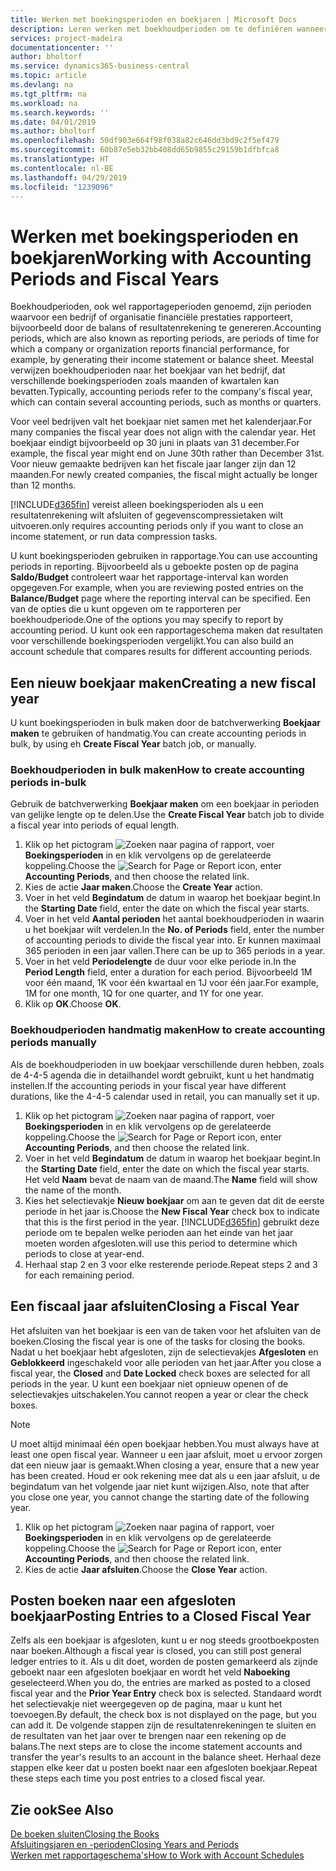 ```yaml
---
title: Werken met boekingsperioden en boekjaren | Microsoft Docs
description: Leren werken met boekhoudperioden om te definiëren wanneer uw bedrijf financiële prestaties rapporteert.
services: project-madeira
documentationcenter: ''
author: bholtorf
ms.service: dynamics365-business-central
ms.topic: article
ms.devlang: na
ms.tgt_pltfrm: na
ms.workload: na
ms.search.keywords: ''
ms.date: 04/01/2019
ms.author: bholtorf
ms.openlocfilehash: 50df903e664f98f038a82c646dd3bd9c2f5ef479
ms.sourcegitcommit: 60b87e5eb32bb408dd65b9855c29159b1dfbfca8
ms.translationtype: HT
ms.contentlocale: nl-BE
ms.lasthandoff: 04/29/2019
ms.locfileid: "1239096"
---
```

# <a name="working-with-accounting-periods-and-fiscal-years"></a><span data-ttu-id="df95d-103">Werken met boekingsperioden en boekjaren</span><span class="sxs-lookup"><span data-stu-id="df95d-103">Working with Accounting Periods and Fiscal Years</span></span>
<span data-ttu-id="df95d-104">Boekhoudperioden, ook wel rapportageperioden genoemd, zijn perioden waarvoor een bedrijf of organisatie financiële prestaties rapporteert, bijvoorbeeld door de balans of resultatenrekening te genereren.</span><span class="sxs-lookup"><span data-stu-id="df95d-104">Accounting periods, which are also known as reporting periods, are periods of time for which a company or organization reports financial performance, for example, by generating their income statement or balance sheet.</span></span> <span data-ttu-id="df95d-105">Meestal verwijzen boekhoudperioden naar het boekjaar van het bedrijf, dat verschillende boekingsperioden zoals maanden of kwartalen kan bevatten.</span><span class="sxs-lookup"><span data-stu-id="df95d-105">Typically, accounting periods refer to the company's fiscal year, which can contain several accounting periods, such as months or quarters.</span></span>

<span data-ttu-id="df95d-106">Voor veel bedrijven valt het boekjaar niet samen met het kalenderjaar.</span><span class="sxs-lookup"><span data-stu-id="df95d-106">For many companies the fiscal year does not align with the calendar year.</span></span> <span data-ttu-id="df95d-107">Het boekjaar eindigt bijvoorbeeld op 30 juni in plaats van 31 december.</span><span class="sxs-lookup"><span data-stu-id="df95d-107">For example, the fiscal year might end on June 30th rather than December 31st.</span></span> <span data-ttu-id="df95d-108">Voor nieuw gemaakte bedrijven kan het fiscale jaar langer zijn dan 12 maanden.</span><span class="sxs-lookup"><span data-stu-id="df95d-108">For newly created companies, the fiscal might actually be longer than 12 months.</span></span> 

[!INCLUDE[d365fin](includes/d365fin_md.md)] <span data-ttu-id="df95d-109">vereist alleen boekingsperioden als u een resultatenrekening wilt afsluiten of gegevenscompressietaken wilt uitvoeren.</span><span class="sxs-lookup"><span data-stu-id="df95d-109">only requires accounting periods only if you want to close an income statement, or run data compression tasks.</span></span> 

<span data-ttu-id="df95d-110">U kunt boekingsperioden gebruiken in rapportage.</span><span class="sxs-lookup"><span data-stu-id="df95d-110">You can use accounting periods in reporting.</span></span> <span data-ttu-id="df95d-111">Bijvoorbeeld als u geboekte posten op de pagina **Saldo/Budget** controleert waar het rapportage-interval kan worden opgegeven.</span><span class="sxs-lookup"><span data-stu-id="df95d-111">For example, when you are reviewing posted entries on the **Balance/Budget** page where the reporting interval can be specified.</span></span> <span data-ttu-id="df95d-112">Een van de opties die u kunt opgeven om te rapporteren per boekhoudperiode.</span><span class="sxs-lookup"><span data-stu-id="df95d-112">One of the options you may specify to report by accounting period.</span></span> <span data-ttu-id="df95d-113">U kunt ook een rapportageschema maken dat resultaten voor verschillende boekingsperioden vergelijkt.</span><span class="sxs-lookup"><span data-stu-id="df95d-113">You can also build an account schedule that compares results for different accounting periods.</span></span>

## <a name="creating-a-new-fiscal-year"></a><span data-ttu-id="df95d-114">Een nieuw boekjaar maken</span><span class="sxs-lookup"><span data-stu-id="df95d-114">Creating a new fiscal year</span></span>
<span data-ttu-id="df95d-115">U kunt boekingsperioden in bulk maken door de batchverwerking **Boekjaar maken** te gebruiken of handmatig.</span><span class="sxs-lookup"><span data-stu-id="df95d-115">You can create accounting periods in bulk, by using eh **Create Fiscal Year** batch job, or manually.</span></span>

### <a name="how-to-create-accounting-periods-in-bulk"></a><span data-ttu-id="df95d-116">Boekhoudperioden in bulk maken</span><span class="sxs-lookup"><span data-stu-id="df95d-116">How to create accounting periods in-bulk</span></span>
<span data-ttu-id="df95d-117">Gebruik de batchverwerking **Boekjaar maken** om een boekjaar in perioden van gelijke lengte op te delen.</span><span class="sxs-lookup"><span data-stu-id="df95d-117">Use the **Create Fiscal Year** batch job to divide a fiscal year into periods of equal length.</span></span>  

1. <span data-ttu-id="df95d-118">Klik op het pictogram ![Zoeken naar pagina of rapport](media/ui-search/search_small.png "pictogram Zoeken naar pagina of rapport"), voer **Boekingsperioden** in en klik vervolgens op de gerelateerde koppeling.</span><span class="sxs-lookup"><span data-stu-id="df95d-118">Choose the ![Search for Page or Report](media/ui-search/search_small.png "Search for Page or Report icon") icon, enter **Accounting Periods**, and then choose the related link.</span></span>  
2. <span data-ttu-id="df95d-119">Kies de actie **Jaar maken**.</span><span class="sxs-lookup"><span data-stu-id="df95d-119">Choose the **Create Year** action.</span></span>  <!--What about the Scheduling option? Should we mention that? There's also the Report Output Type field...-->
3. <span data-ttu-id="df95d-120">Voer in het veld **Begindatum** de datum in waarop het boekjaar begint.</span><span class="sxs-lookup"><span data-stu-id="df95d-120">In the **Starting Date** field, enter the date on which the fiscal year starts.</span></span>  
4. <span data-ttu-id="df95d-121">Voer in het veld **Aantal perioden** het aantal boekhoudperioden in waarin u het boekjaar wilt verdelen.</span><span class="sxs-lookup"><span data-stu-id="df95d-121">In the **No. of Periods** field, enter the number of accounting periods to divide the fiscal year into.</span></span> <span data-ttu-id="df95d-122">Er kunnen maximaal 365 perioden in een jaar vallen.</span><span class="sxs-lookup"><span data-stu-id="df95d-122">There can be up to 365 periods in a year.</span></span>  
5. <span data-ttu-id="df95d-123">Voer in het veld **Periodelengte** de duur voor elke periode in.</span><span class="sxs-lookup"><span data-stu-id="df95d-123">In the **Period Length** field, enter a duration for each period.</span></span> <span data-ttu-id="df95d-124">Bijvoorbeeld 1M voor één maand, 1K voor één kwartaal en 1J voor één jaar.</span><span class="sxs-lookup"><span data-stu-id="df95d-124">For example, 1M for one month, 1Q for one quarter, and 1Y for one year.</span></span>  
6. <span data-ttu-id="df95d-125">Klik op **OK**.</span><span class="sxs-lookup"><span data-stu-id="df95d-125">Choose **OK**.</span></span>  

### <a name="how-to-create-accounting-periods-manually"></a><span data-ttu-id="df95d-126">Boekhoudperioden handmatig maken</span><span class="sxs-lookup"><span data-stu-id="df95d-126">How to create accounting periods manually</span></span>
<span data-ttu-id="df95d-127">Als de boekhoudperioden in uw boekjaar verschillende duren hebben, zoals de 4-4-5 agenda die in detailhandel wordt gebruikt, kunt u het handmatig instellen.</span><span class="sxs-lookup"><span data-stu-id="df95d-127">If the accounting periods in your fiscal year have different durations, like the 4-4-5 calendar used in retail, you can manually set it up.</span></span>  
  
1. <span data-ttu-id="df95d-128">Klik op het pictogram ![Zoeken naar pagina of rapport](media/ui-search/search_small.png "pictogram Zoeken naar pagina of rapport"), voer **Boekingsperioden** in en klik vervolgens op de gerelateerde koppeling.</span><span class="sxs-lookup"><span data-stu-id="df95d-128">Choose the ![Search for Page or Report](media/ui-search/search_small.png "Search for Page or Report icon") icon, enter **Accounting Periods**, and then choose the related link.</span></span>  
2. <span data-ttu-id="df95d-129">Voer in het veld **Begindatum** de datum in waarop het boekjaar begint.</span><span class="sxs-lookup"><span data-stu-id="df95d-129">In the **Starting Date** field, enter the date on which the fiscal year starts.</span></span> <span data-ttu-id="df95d-130">Het veld **Naam** bevat de naam van de maand.</span><span class="sxs-lookup"><span data-stu-id="df95d-130">The **Name** field will show the name of the month.</span></span>  
3. <span data-ttu-id="df95d-131">Kies het selectievakje **Nieuw boekjaar** om aan te geven dat dit de eerste periode in het jaar is.</span><span class="sxs-lookup"><span data-stu-id="df95d-131">Choose the **New Fiscal Year** check box to indicate that this is the first period in the year.</span></span> [!INCLUDE[d365fin](includes/d365fin_md.md)] <span data-ttu-id="df95d-132">gebruikt deze periode om te bepalen welke perioden aan het einde van het jaar moeten worden afgesloten.</span><span class="sxs-lookup"><span data-stu-id="df95d-132">will use this period to determine which periods to close at year-end.</span></span>
4. <span data-ttu-id="df95d-133">Herhaal stap 2 en 3 voor elke resterende periode.</span><span class="sxs-lookup"><span data-stu-id="df95d-133">Repeat steps 2 and 3 for each remaining period.</span></span>  

## <a name="closing-a-fiscal-year"></a><span data-ttu-id="df95d-134">Een fiscaal jaar afsluiten</span><span class="sxs-lookup"><span data-stu-id="df95d-134">Closing a Fiscal Year</span></span>
<span data-ttu-id="df95d-135">Het afsluiten van het boekjaar is een van de taken voor het afsluiten van de boeken.</span><span class="sxs-lookup"><span data-stu-id="df95d-135">Closing the fiscal year is one of the tasks for closing the books.</span></span> <span data-ttu-id="df95d-136">Nadat u het boekjaar hebt afgesloten, zijn de selectievakjes **Afgesloten** en **Geblokkeerd** ingeschakeld voor alle perioden van het jaar.</span><span class="sxs-lookup"><span data-stu-id="df95d-136">After you close a fiscal year, the **Closed** and **Date Locked** check boxes are selected for all periods in the year.</span></span> <span data-ttu-id="df95d-137">U kunt een boekjaar niet opnieuw openen of de selectievakjes uitschakelen.</span><span class="sxs-lookup"><span data-stu-id="df95d-137">You cannot reopen a year or clear the check boxes.</span></span>

> [!NOTE]  
>  <span data-ttu-id="df95d-138">U moet altijd minimaal één open boekjaar hebben.</span><span class="sxs-lookup"><span data-stu-id="df95d-138">You must always have at least one open fiscal year.</span></span> <span data-ttu-id="df95d-139">Wanneer u een jaar afsluit, moet u ervoor zorgen dat een nieuw jaar is gemaakt.</span><span class="sxs-lookup"><span data-stu-id="df95d-139">When closing a year, ensure that a new year has been created.</span></span> <span data-ttu-id="df95d-140">Houd er ook rekening mee dat als u een jaar afsluit, u de begindatum van het volgende jaar niet kunt wijzigen.</span><span class="sxs-lookup"><span data-stu-id="df95d-140">Also, note that after you close one year, you cannot change the starting date of the following year.</span></span>

1. <span data-ttu-id="df95d-141">Klik op het pictogram ![Zoeken naar pagina of rapport](media/ui-search/search_small.png "pictogram Zoeken naar pagina of rapport"), voer **Boekingsperioden** in en klik vervolgens op de gerelateerde koppeling.</span><span class="sxs-lookup"><span data-stu-id="df95d-141">Choose the ![Search for Page or Report](media/ui-search/search_small.png "Search for Page or Report icon") icon, enter **Accounting Periods**, and then choose the related link.</span></span>  
2. <span data-ttu-id="df95d-142">Kies de actie **Jaar afsluiten**.</span><span class="sxs-lookup"><span data-stu-id="df95d-142">Choose the **Close Year** action.</span></span>  

## <a name="posting-entries-to-a-closed-fiscal-year"></a><span data-ttu-id="df95d-143">Posten boeken naar een afgesloten boekjaar</span><span class="sxs-lookup"><span data-stu-id="df95d-143">Posting Entries to a Closed Fiscal Year</span></span>
<span data-ttu-id="df95d-144">Zelfs als een boekjaar is afgesloten, kunt u er nog steeds grootboekposten naar boeken.</span><span class="sxs-lookup"><span data-stu-id="df95d-144">Although a fiscal year is closed, you can still post general ledger entries to it.</span></span> <span data-ttu-id="df95d-145">Als u dit doet, worden de posten gemarkeerd als zijnde geboekt naar een afgesloten boekjaar en wordt het veld **Naboeking** geselecteerd.</span><span class="sxs-lookup"><span data-stu-id="df95d-145">When you do, the entries are marked as posted to a closed fiscal year and the **Prior Year Entry** check box is selected.</span></span> <span data-ttu-id="df95d-146">Standaard wordt het selectievakje niet weergegeven op de pagina, maar u kunt het toevoegen.</span><span class="sxs-lookup"><span data-stu-id="df95d-146">By default, the check box is not displayed on the page, but you can add it.</span></span> <span data-ttu-id="df95d-147">De volgende stappen zijn de resultatenrekeningen te sluiten en de resultaten van het jaar over te brengen naar een rekening op de balans.</span><span class="sxs-lookup"><span data-stu-id="df95d-147">The next steps are to close the income statement accounts and transfer the year's results to an account in the balance sheet.</span></span> <span data-ttu-id="df95d-148">Herhaal deze stappen elke keer dat u posten boekt naar een afgesloten boekjaar.</span><span class="sxs-lookup"><span data-stu-id="df95d-148">Repeat these steps each time you post entries to a closed fiscal year.</span></span>

## <a name="see-also"></a><span data-ttu-id="df95d-149">Zie ook</span><span class="sxs-lookup"><span data-stu-id="df95d-149">See Also</span></span>
[<span data-ttu-id="df95d-150">De boeken sluiten</span><span class="sxs-lookup"><span data-stu-id="df95d-150">Closing the Books</span></span>](year-close-books.md)  
[<span data-ttu-id="df95d-151">Afsluitingsjaren en -perioden</span><span class="sxs-lookup"><span data-stu-id="df95d-151">Closing Years and Periods</span></span>](year-close-years-periods.md)  
[<span data-ttu-id="df95d-152">Werken met rapportageschema's</span><span class="sxs-lookup"><span data-stu-id="df95d-152">How to Work with Account Schedules</span></span>](bi-how-work-account-schedule.md)  
  





